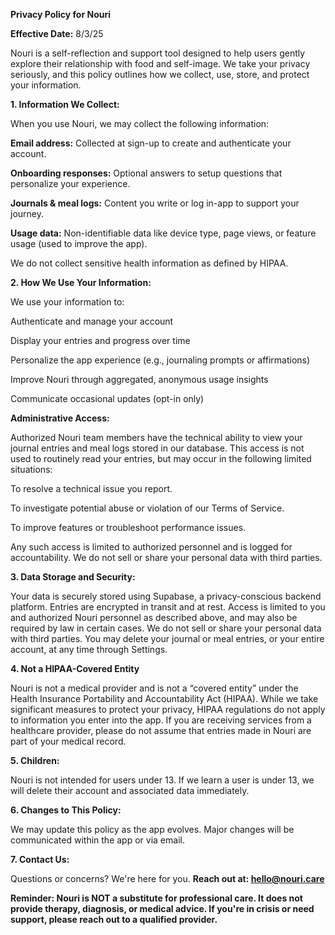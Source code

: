 **Privacy Policy for Nouri**

**Effective Date:** 8/3/25

Nouri is a self-reflection and support tool designed to help users gently explore their relationship with food and self-image. We take your privacy seriously, and this policy outlines how we collect, use, store, and protect your information.

**1. Information We Collect:**

When you use Nouri, we may collect the following information:

**Email address:** Collected at sign-up to create and authenticate your account.

**Onboarding responses:** Optional answers to setup questions that personalize your experience.

**Journals & meal logs:** Content you write or log in-app to support your journey.

**Usage data:** Non-identifiable data like device type, page views, or feature usage (used to improve the app).

We do not collect sensitive health information as defined by HIPAA.

**2. How We Use Your Information:**

We use your information to:

Authenticate and manage your account

Display your entries and progress over time

Personalize the app experience (e.g., journaling prompts or affirmations)

Improve Nouri through aggregated, anonymous usage insights

Communicate occasional updates (opt-in only)

**Administrative Access:**

Authorized Nouri team members have the technical ability to view your journal entries and meal logs stored in our database. This access is not used to routinely read your entries, but may occur in the following limited situations:

To resolve a technical issue you report.

To investigate potential abuse or violation of our Terms of Service.

To improve features or troubleshoot performance issues.

Any such access is limited to authorized personnel and is logged for accountability. We do not sell or share your personal data with third parties.

**3. Data Storage and Security:**

Your data is securely stored using Supabase, a privacy-conscious backend platform. Entries are encrypted in transit and at rest. Access is limited to you and authorized Nouri personnel as described above, and may also be required by law in certain cases. We do not sell or share your personal data with third parties. You may delete your journal or meal entries, or your entire account, at any time through Settings.

**4. Not a HIPAA-Covered Entity**

Nouri is not a medical provider and is not a “covered entity” under the Health Insurance Portability and Accountability Act (HIPAA). While we take significant measures to protect your privacy, HIPAA regulations do not apply to information you enter into the app. If you are receiving services from a healthcare provider, please do not assume that entries made in Nouri are part of your medical record.

**5. Children:**

Nouri is not intended for users under 13. If we learn a user is under 13, we will delete their account and associated data immediately.

**6. Changes to This Policy:**

We may update this policy as the app evolves. Major changes will be communicated within the app or via email.

**7. Contact Us:**

Questions or concerns? We're here for you. **Reach out at: hello@nouri.care**

**Reminder: Nouri is NOT a substitute for professional care. It does not provide therapy, diagnosis, or medical advice. If you're in crisis or need support, please reach out to a qualified provider.**

